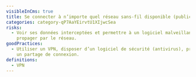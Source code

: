 ```yaml
---
visibleInCms: true
title: Se connecter à n’importe quel réseau sans-fil disponible (public ou privé).
categories: category-qP7AaYEirvtU1XIjwcSea
risks:
  - Voir ses données interceptées et permettre à un logiciel malveillant de se
    propager par le réseau.
goodPractices:
  - Utiliser un VPN, disposer d’un logiciel de sécurité (antivirus), privilégier
    un partage de connexion.
definitions:
  - VPN
---
```

